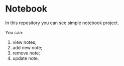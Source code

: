 # Notebook

In this repository you can see simple notebook project.

You can:
1) view notes;
2) add new note;
3) remove note;
4) update note.

